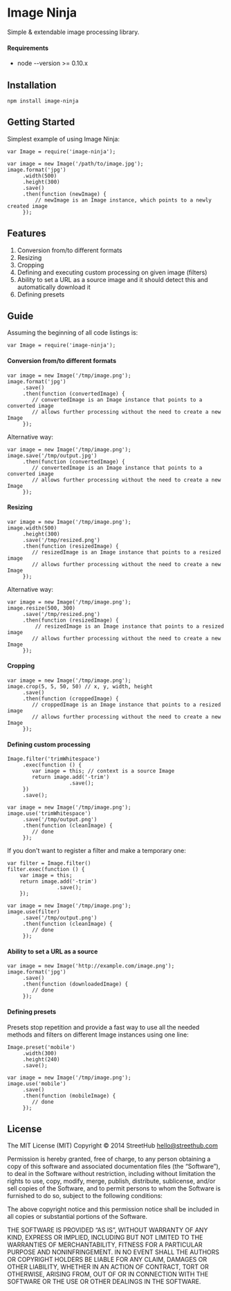 # Image Ninja

Simple & extendable image processing library.

#### Requirements

- node --version >= 0.10.x

## Installation

```
npm install image-ninja
```

## Getting Started

Simplest example of using Image Ninja:

```
var Image = require('image-ninja');

var image = new Image('/path/to/image.jpg');
image.format('jpg')
     .width(500)
     .height(300)
     .save()
     .then(function (newImage) {
         // newImage is an Image instance, which points to a newly created image
     });
```

## Features

1. Conversion from/to different formats
2. Resizing
3. Cropping
4. Defining and executing custom processing on given image (filters)
5. Ability to set a URL as a source image and it should detect this and automatically download it
6. Defining presets

## Guide

Assuming the beginning of all code listings is:

```
var Image = require('image-ninja');
```

#### Conversion from/to different formats

```
var image = new Image('/tmp/image.png');
image.format('jpg')
     .save()
     .then(function (convertedImage) {
        // convertedImage is an Image instance that points to a converted image
        // allows further processing without the need to create a new Image
     });
```

Alternative way:

```
var image = new Image('/tmp/image.png');
image.save('/tmp/output.jpg')
     .then(function (convertedImage) {
        // convertedImage is an Image instance that points to a converted image
        // allows further processing without the need to create a new Image
     });
```

#### Resizing

```
var image = new Image('/tmp/image.png');
image.width(500)
     .height(300)
     .save('/tmp/resized.png')
     .then(function (resizedImage) {
        // resizedImage is an Image instance that points to a resized image
        // allows further processing without the need to create a new Image
     });
```

Alternative way:

```
var image = new Image('/tmp/image.png');
image.resize(500, 300)
     .save('/tmp/resized.png')
     .then(function (resizedImage) {
         // resizedImage is an Image instance that points to a resized image
        // allows further processing without the need to create a new Image
     });
```

#### Cropping

```
var image = new Image('/tmp/image.png');
image.crop(5, 5, 50, 50) // x, y, width, height
     .save()
     .then(function (croppedImage) {
        // croppedImage is an Image instance that points to a resized image
        // allows further processing without the need to create a new Image
     });
```

#### Defining custom processing

```
Image.filter('trimWhitespace')
     .exec(function () {
        var image = this; // context is a source Image
        return image.add('-trim')
                    .save();
     })
     .save();

var image = new Image('/tmp/image.png');
image.use('trimWhitespace')
     .save('/tmp/output.png')
     .then(function (cleanImage) {
        // done
     });
```

If you don't want to register a filter and make a temporary one:

```
var filter = Image.filter()
filter.exec(function () {
    var image = this;
    return image.add('-trim')
                .save();
    });

var image = new Image('/tmp/image.png');
image.use(filter)
     .save('/tmp/output.png')
     .then(function (cleanImage) {
        // done
     });
```

#### Ability to set a URL as a source

```
var image = new Image('http://example.com/image.png');
image.format('jpg')
     .save()
     .then(function (downloadedImage) {
        // done
     });
```

#### Defining presets

Presets stop repetition and provide a fast way to use all the needed methods and filters on different Image instances using one line:

```
Image.preset('mobile')
     .width(300)
     .height(240)
     .save();

var image = new Image('/tmp/image.png');
image.use('mobile')
     .save()
     .then(function (mobileImage) {
        // done
     });
```

## License

The MIT License (MIT)
Copyright © 2014 StreetHub <hello@streethub.com>

Permission is hereby granted, free of charge, to any person obtaining a copy
of this software and associated documentation files (the “Software”), to deal
in the Software without restriction, including without limitation the rights
to use, copy, modify, merge, publish, distribute, sublicense, and/or sell
copies of the Software, and to permit persons to whom the Software is
furnished to do so, subject to the following conditions:

The above copyright notice and this permission notice shall be included in
all copies or substantial portions of the Software.

THE SOFTWARE IS PROVIDED “AS IS”, WITHOUT WARRANTY OF ANY KIND, EXPRESS OR
IMPLIED, INCLUDING BUT NOT LIMITED TO THE WARRANTIES OF MERCHANTABILITY,
FITNESS FOR A PARTICULAR PURPOSE AND NONINFRINGEMENT. IN NO EVENT SHALL THE
AUTHORS OR COPYRIGHT HOLDERS BE LIABLE FOR ANY CLAIM, DAMAGES OR OTHER
LIABILITY, WHETHER IN AN ACTION OF CONTRACT, TORT OR OTHERWISE, ARISING FROM,
OUT OF OR IN CONNECTION WITH THE SOFTWARE OR THE USE OR OTHER DEALINGS IN
THE SOFTWARE.
